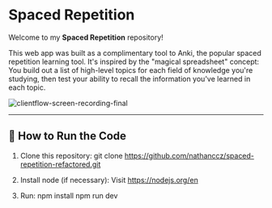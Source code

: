 # Spaced Repetition

Welcome to my **Spaced Repetition** repository!

This web app was built as a complimentary tool to Anki, the popular spaced repetition learning tool. It's inspired by the "magical spreadsheet" concept: You build out a list of high-level topics for each field of knowledge you're studying, then test your ability to recall the information you've learned in each topic.

![clientflow-screen-recording-final](https://github.com/user-attachments/assets/0440a88d-3854-4b1c-b27f-95a195c41e1c)

---

## 🔧 How to Run the Code

1. Clone this repository:
   git clone https://github.com/nathanccz/spaced-repetition-refactored.git

2. Install node (if necessary):
   Visit https://nodejs.org/en

3. Run:
   npm install
   npm run dev
